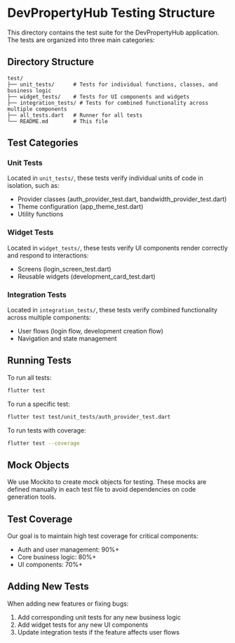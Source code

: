 # DevPropertyHub Testing Structure

This directory contains the test suite for the DevPropertyHub application. The tests are organized into three main categories:

## Directory Structure

```
test/
├── unit_tests/      # Tests for individual functions, classes, and business logic
├── widget_tests/    # Tests for UI components and widgets
├── integration_tests/ # Tests for combined functionality across multiple components
├── all_tests.dart   # Runner for all tests
└── README.md        # This file
```

## Test Categories

### Unit Tests
Located in `unit_tests/`, these tests verify individual units of code in isolation, such as:
- Provider classes (auth_provider_test.dart, bandwidth_provider_test.dart)
- Theme configuration (app_theme_test.dart)
- Utility functions

### Widget Tests
Located in `widget_tests/`, these tests verify UI components render correctly and respond to interactions:
- Screens (login_screen_test.dart)
- Reusable widgets (development_card_test.dart)

### Integration Tests
Located in `integration_tests/`, these tests verify combined functionality across multiple components:
- User flows (login flow, development creation flow)
- Navigation and state management

## Running Tests

To run all tests:

```bash
flutter test
```

To run a specific test:

```bash
flutter test test/unit_tests/auth_provider_test.dart
```

To run tests with coverage:

```bash
flutter test --coverage
```

## Mock Objects

We use Mockito to create mock objects for testing. These mocks are defined manually in each test file to avoid dependencies on code generation tools.

## Test Coverage

Our goal is to maintain high test coverage for critical components:
- Auth and user management: 90%+
- Core business logic: 80%+
- UI components: 70%+

## Adding New Tests

When adding new features or fixing bugs:
1. Add corresponding unit tests for any new business logic
2. Add widget tests for any new UI components
3. Update integration tests if the feature affects user flows
